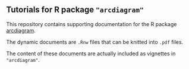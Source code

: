 ## Tutorials for R package `"arcdiagram"`

This repository contains supporting documentation for the R package [arcdiagram](https://github.com/gastonstat/arcdiagram).

The dynamic documents are `.Rnw` files that can be knitted into `.pdf` files.

The content of these documents are actually included as vignettes in `"arcdiagram"`.

